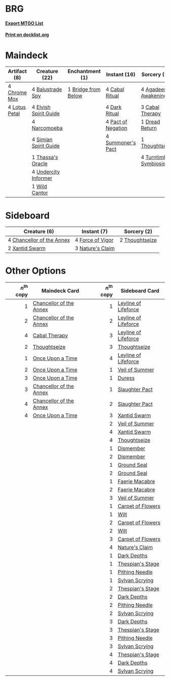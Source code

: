 # BRG

#### [Export MTGO List](../collection/BRG/BRG.txt)
#### [Print on decklist.org](http://decklist.org/?deckmain=4%09Agadeem's%20Awakening%0A4%09Balustrade%20Spy%0A1%09Bridge%20from%20Below%0A4%09Cabal%20Ritual%0A3%09Cabal%20Therapy%0A4%09Chrome%20Mox%0A4%09Dark%20Ritual%0A1%09Dread%20Return%0A4%09Elvish%20Spirit%20Guide%0A4%09Lotus%20Petal%0A4%09Narcomoeba%0A4%09Pact%20of%20Negation%0A4%09Simian%20Spirit%20Guide%0A4%09Summoner's%20Pact%0A1%09Thassa's%20Oracle%0A1%09Thoughtseize%0A4%09Turntimber%20Symbiosis%0A4%09Undercity%20Informer%0A1%09Wild%20Cantor&deckside=4%09Chancellor%20of%20the%20Annex%0A4%09Force%20of%20Vigor%0A3%09Nature's%20Claim%0A2%09Thoughtseize%0A2%09Xantid%20Swarm)
# Maindeck

|                                      Artifact (8)                                      |                                         Creature (22)                                          |                                       Enchantment (1)                                        |                                        Instant (16)                                         |                                          Sorcery (13)                                           |
|----------------------------------------------------------------------------------------|------------------------------------------------------------------------------------------------|----------------------------------------------------------------------------------------------|---------------------------------------------------------------------------------------------|-------------------------------------------------------------------------------------------------|
|4 [Chrome Mox](http://gatherer.wizards.com/Pages/Card/Details.aspx?multiverseid=413761) |4 [Balustrade Spy](http://gatherer.wizards.com/Pages/Card/Details.aspx?multiverseid=366464)     |1 [Bridge from Below](http://gatherer.wizards.com/Pages/Card/Details.aspx?multiverseid=136054)|4 [Cabal Ritual](http://gatherer.wizards.com/Pages/Card/Details.aspx?multiverseid=30564)     |4 [Agadeem's Awakening](http://gatherer.wizards.com/Pages/Card/Details.aspx?multiverseid=491723) |
|4 [Lotus Petal](http://gatherer.wizards.com/Pages/Card/Details.aspx?multiverseid=420602)|4 [Elvish Spirit Guide](http://gatherer.wizards.com/Pages/Card/Details.aspx?multiverseid=3134)  |                                                                                              |4 [Dark Ritual](http://gatherer.wizards.com/Pages/Card/Details.aspx?multiverseid=651)        |3 [Cabal Therapy](http://gatherer.wizards.com/Pages/Card/Details.aspx?multiverseid=413625)       |
|                                                                                        |4 [Narcomoeba](http://gatherer.wizards.com/Pages/Card/Details.aspx?multiverseid=136140)         |                                                                                              |4 [Pact of Negation](http://gatherer.wizards.com/Pages/Card/Details.aspx?multiverseid=442057)|1 [Dread Return](http://gatherer.wizards.com/Pages/Card/Details.aspx?multiverseid=389491)        |
|                                                                                        |4 [Simian Spirit Guide](http://gatherer.wizards.com/Pages/Card/Details.aspx?multiverseid=442137)|                                                                                              |4 [Summoner's Pact](http://gatherer.wizards.com/Pages/Card/Details.aspx?multiverseid=442178) |1 [Thoughtseize](http://gatherer.wizards.com/Pages/Card/Details.aspx?multiverseid=438676)        |
|                                                                                        |1 [Thassa's Oracle](http://gatherer.wizards.com/Pages/Card/Details.aspx?multiverseid=476324)    |                                                                                              |                                                                                             |4 [Turntimber Symbiosis](http://gatherer.wizards.com/Pages/Card/Details.aspx?multiverseid=491864)|
|                                                                                        |4 [Undercity Informer](http://gatherer.wizards.com/Pages/Card/Details.aspx?multiverseid=366271) |                                                                                              |                                                                                             |                                                                                                 |
|                                                                                        |1 [Wild Cantor](http://gatherer.wizards.com/Pages/Card/Details.aspx?multiverseid=96934)         |                                                                                              |                                                                                             |                                                                                                 |


# Sideboard

|                                            Creature (6)                                            |                                        Instant (7)                                        |                                       Sorcery (2)                                       |
|----------------------------------------------------------------------------------------------------|-------------------------------------------------------------------------------------------|-----------------------------------------------------------------------------------------|
|4 [Chancellor of the Annex](http://gatherer.wizards.com/Pages/Card/Details.aspx?multiverseid=218083)|4 [Force of Vigor](http://gatherer.wizards.com/Pages/Card/Details.aspx?multiverseid=464113)|2 [Thoughtseize](http://gatherer.wizards.com/Pages/Card/Details.aspx?multiverseid=438676)|
|2 [Xantid Swarm](http://gatherer.wizards.com/Pages/Card/Details.aspx?multiverseid=413735)           |3 [Nature's Claim](http://gatherer.wizards.com/Pages/Card/Details.aspx?multiverseid=382316)|                                                                                         |


# Other Options

|*n*<sup>th</sup> copy|                                          Maindeck Card                                           |*n*<sup>th</sup> copy|                                        Sideboard Card                                         |
|--------------------:|--------------------------------------------------------------------------------------------------|--------------------:|-----------------------------------------------------------------------------------------------|
|                    1|[Chancellor of the Annex](http://gatherer.wizards.com/Pages/Card/Details.aspx?multiverseid=218083)|                    1|[Leyline of Lifeforce](http://gatherer.wizards.com/Pages/Card/Details.aspx?multiverseid=107695)|
|                    2|[Chancellor of the Annex](http://gatherer.wizards.com/Pages/Card/Details.aspx?multiverseid=218083)|                    2|[Leyline of Lifeforce](http://gatherer.wizards.com/Pages/Card/Details.aspx?multiverseid=107695)|
|                    4|[Cabal Therapy](http://gatherer.wizards.com/Pages/Card/Details.aspx?multiverseid=413625)          |                    3|[Leyline of Lifeforce](http://gatherer.wizards.com/Pages/Card/Details.aspx?multiverseid=107695)|
|                    2|[Thoughtseize](http://gatherer.wizards.com/Pages/Card/Details.aspx?multiverseid=438676)           |                    3|[Thoughtseize](http://gatherer.wizards.com/Pages/Card/Details.aspx?multiverseid=438676)        |
|                    1|[Once Upon a Time](http://gatherer.wizards.com/Pages/Card/Details.aspx?multiverseid=473131)       |                    4|[Leyline of Lifeforce](http://gatherer.wizards.com/Pages/Card/Details.aspx?multiverseid=107695)|
|                    2|[Once Upon a Time](http://gatherer.wizards.com/Pages/Card/Details.aspx?multiverseid=473131)       |                    1|[Veil of Summer](http://gatherer.wizards.com/Pages/Card/Details.aspx?multiverseid=466952)      |
|                    3|[Once Upon a Time](http://gatherer.wizards.com/Pages/Card/Details.aspx?multiverseid=473131)       |                    1|[Duress](http://gatherer.wizards.com/Pages/Card/Details.aspx?multiverseid=14557)               |
|                    3|[Chancellor of the Annex](http://gatherer.wizards.com/Pages/Card/Details.aspx?multiverseid=218083)|                    1|[Slaughter Pact](http://gatherer.wizards.com/Pages/Card/Details.aspx?multiverseid=130704)      |
|                    4|[Chancellor of the Annex](http://gatherer.wizards.com/Pages/Card/Details.aspx?multiverseid=218083)|                    2|[Slaughter Pact](http://gatherer.wizards.com/Pages/Card/Details.aspx?multiverseid=130704)      |
|                    4|[Once Upon a Time](http://gatherer.wizards.com/Pages/Card/Details.aspx?multiverseid=473131)       |                    3|[Xantid Swarm](http://gatherer.wizards.com/Pages/Card/Details.aspx?multiverseid=413735)        |
|                     |                                                                                                  |                    2|[Veil of Summer](http://gatherer.wizards.com/Pages/Card/Details.aspx?multiverseid=466952)      |
|                     |                                                                                                  |                    4|[Xantid Swarm](http://gatherer.wizards.com/Pages/Card/Details.aspx?multiverseid=413735)        |
|                     |                                                                                                  |                    4|[Thoughtseize](http://gatherer.wizards.com/Pages/Card/Details.aspx?multiverseid=438676)        |
|                     |                                                                                                  |                    1|[Dismember](http://gatherer.wizards.com/Pages/Card/Details.aspx?multiverseid=382182)           |
|                     |                                                                                                  |                    2|[Dismember](http://gatherer.wizards.com/Pages/Card/Details.aspx?multiverseid=382182)           |
|                     |                                                                                                  |                    1|[Ground Seal](http://gatherer.wizards.com/Pages/Card/Details.aspx?multiverseid=451104)         |
|                     |                                                                                                  |                    2|[Ground Seal](http://gatherer.wizards.com/Pages/Card/Details.aspx?multiverseid=451104)         |
|                     |                                                                                                  |                    1|[Faerie Macabre](http://gatherer.wizards.com/Pages/Card/Details.aspx?multiverseid=201822)      |
|                     |                                                                                                  |                    2|[Faerie Macabre](http://gatherer.wizards.com/Pages/Card/Details.aspx?multiverseid=201822)      |
|                     |                                                                                                  |                    3|[Veil of Summer](http://gatherer.wizards.com/Pages/Card/Details.aspx?multiverseid=466952)      |
|                     |                                                                                                  |                    1|[Carpet of Flowers](http://gatherer.wizards.com/Pages/Card/Details.aspx?multiverseid=5858)     |
|                     |                                                                                                  |                    1|[Wilt](http://gatherer.wizards.com/Pages/Card/Details.aspx?multiverseid=479696)                |
|                     |                                                                                                  |                    2|[Carpet of Flowers](http://gatherer.wizards.com/Pages/Card/Details.aspx?multiverseid=5858)     |
|                     |                                                                                                  |                    2|[Wilt](http://gatherer.wizards.com/Pages/Card/Details.aspx?multiverseid=479696)                |
|                     |                                                                                                  |                    3|[Carpet of Flowers](http://gatherer.wizards.com/Pages/Card/Details.aspx?multiverseid=5858)     |
|                     |                                                                                                  |                    4|[Nature's Claim](http://gatherer.wizards.com/Pages/Card/Details.aspx?multiverseid=382316)      |
|                     |                                                                                                  |                    1|[Dark Depths](http://gatherer.wizards.com/Pages/Card/Details.aspx?multiverseid=121155)         |
|                     |                                                                                                  |                    1|[Thespian's Stage](http://gatherer.wizards.com/Pages/Card/Details.aspx?multiverseid=366353)    |
|                     |                                                                                                  |                    1|[Pithing Needle](http://gatherer.wizards.com/Pages/Card/Details.aspx?multiverseid=129526)      |
|                     |                                                                                                  |                    1|[Sylvan Scrying](http://gatherer.wizards.com/Pages/Card/Details.aspx?multiverseid=130513)      |
|                     |                                                                                                  |                    2|[Thespian's Stage](http://gatherer.wizards.com/Pages/Card/Details.aspx?multiverseid=366353)    |
|                     |                                                                                                  |                    2|[Dark Depths](http://gatherer.wizards.com/Pages/Card/Details.aspx?multiverseid=121155)         |
|                     |                                                                                                  |                    2|[Pithing Needle](http://gatherer.wizards.com/Pages/Card/Details.aspx?multiverseid=129526)      |
|                     |                                                                                                  |                    2|[Sylvan Scrying](http://gatherer.wizards.com/Pages/Card/Details.aspx?multiverseid=130513)      |
|                     |                                                                                                  |                    3|[Dark Depths](http://gatherer.wizards.com/Pages/Card/Details.aspx?multiverseid=121155)         |
|                     |                                                                                                  |                    3|[Thespian's Stage](http://gatherer.wizards.com/Pages/Card/Details.aspx?multiverseid=366353)    |
|                     |                                                                                                  |                    3|[Pithing Needle](http://gatherer.wizards.com/Pages/Card/Details.aspx?multiverseid=129526)      |
|                     |                                                                                                  |                    3|[Sylvan Scrying](http://gatherer.wizards.com/Pages/Card/Details.aspx?multiverseid=130513)      |
|                     |                                                                                                  |                    4|[Thespian's Stage](http://gatherer.wizards.com/Pages/Card/Details.aspx?multiverseid=366353)    |
|                     |                                                                                                  |                    4|[Dark Depths](http://gatherer.wizards.com/Pages/Card/Details.aspx?multiverseid=121155)         |
|                     |                                                                                                  |                    4|[Sylvan Scrying](http://gatherer.wizards.com/Pages/Card/Details.aspx?multiverseid=130513)      |

